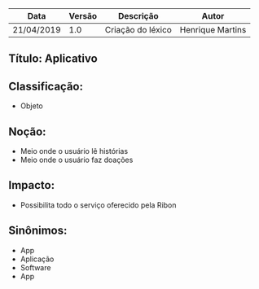 | Data | Versão | Descrição | Autor |
|---|---|---|---|
| 21/04/2019 | 1.0 | Criação do léxico  | Henrique Martins |

## Título: Aplicativo

## Classificação:

- Objeto

## Noção:

- Meio onde o usuário lê histórias
- Meio onde o usuário faz doações

## Impacto:

- Possibilita todo o serviço oferecido pela Ribon

## Sinônimos:

- App
- Aplicação
- Software
- App
